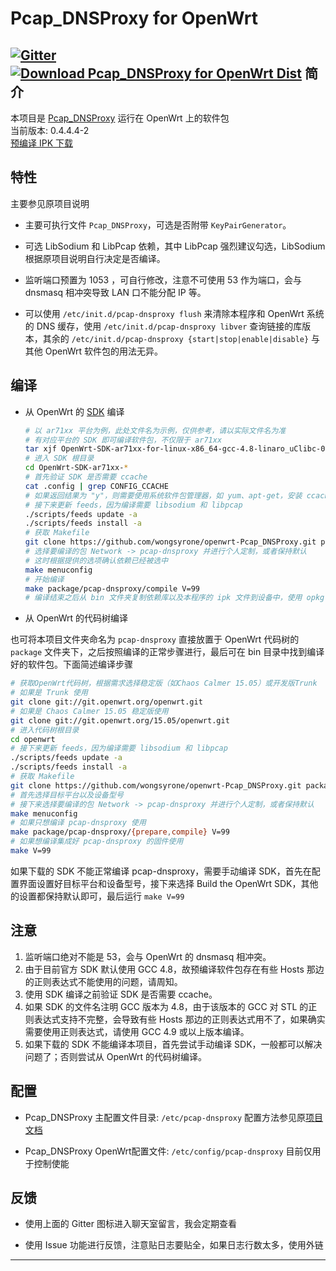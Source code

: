 Pcap_DNSProxy for OpenWrt
===

[![Gitter](https://badges.gitter.im/Join%20Chat.svg)](https://gitter.im/wongsyrone/openwrt-Pcap_DNSProxy?utm_source=badge&utm_medium=badge&utm_campaign=pr-badge)[![Download Pcap_DNSProxy for OpenWrt Dist](https://img.shields.io/sourceforge/dt/pcap-dnsproxy-for-openwrt-dist.svg)](https://sourceforge.net/projects/pcap-dnsproxy-for-openwrt-dist/files/latest/download)
简介
---

 本项目是 [Pcap_DNSProxy][1] 运行在 OpenWrt 上的软件包  
 当前版本: 0.4.4.4-2  
 [预编译 IPK 下载][D]  

特性
---

 主要参见原项目说明  

 - 主要可执行文件 `Pcap_DNSProxy`，可选是否附带 `KeyPairGenerator`。  

 - 可选 LibSodium 和 LibPcap 依赖，其中 LibPcap 强烈建议勾选，LibSodium 根据原项目说明自行决定是否编译。  

 - 监听端口预置为 1053 ，可自行修改，注意不可使用 53 作为端口，会与 dnsmasq 相冲突导致 LAN 口不能分配 IP 等。  

 - 可以使用 `/etc/init.d/pcap-dnsproxy flush` 来清除本程序和 OpenWrt 系统的 DNS 缓存，使用 `/etc/init.d/pcap-dnsproxy libver` 查询链接的库版本，其余的 `/etc/init.d/pcap-dnsproxy {start|stop|enable|disable}` 与其他 OpenWrt 软件包的用法无异。  

编译
---

 - 从 OpenWrt 的 [SDK][S] 编译

   ```bash
   # 以 ar71xx 平台为例，此处文件名为示例，仅供参考，请以实际文件名为准
   # 有对应平台的 SDK 即可编译软件包，不仅限于 ar71xx
   tar xjf OpenWrt-SDK-ar71xx-for-linux-x86_64-gcc-4.8-linaro_uClibc-0.9.33.2.tar.bz2
   # 进入 SDK 根目录
   cd OpenWrt-SDK-ar71xx-*
   # 首先验证 SDK 是否需要 ccache
   cat .config | grep CONFIG_CCACHE
   # 如果返回结果为 "y"，则需要使用系统软件包管理器，如 yum、apt-get，安装 ccache
   # 接下来更新 feeds，因为编译需要 libsodium 和 libpcap
   ./scripts/feeds update -a
   ./scripts/feeds install -a
   # 获取 Makefile
   git clone https://github.com/wongsyrone/openwrt-Pcap_DNSProxy.git package/pcap-dnsproxy
   # 选择要编译的包 Network -> pcap-dnsproxy 并进行个人定制，或者保持默认
   # 这时根据提供的选项确认依赖已经被选中
   make menuconfig
   # 开始编译
   make package/pcap-dnsproxy/compile V=99
   # 编译结束之后从 bin 文件夹复制依赖库以及本程序的 ipk 文件到设备中，使用 opkg 进行安装
   ```

 - 从 OpenWrt 的代码树编译

 也可将本项目文件夹命名为 `pcap-dnsproxy` 直接放置于 OpenWrt 代码树的 `package` 文件夹下，之后按照编译的正常步骤进行，最后可在 bin 目录中找到编译好的软件包。下面简述编译步骤

   ```bash
   # 获取OpenWrt代码树，根据需求选择稳定版（如Chaos Calmer 15.05）或开发版Trunk
   # 如果是 Trunk 使用
   git clone git://git.openwrt.org/openwrt.git
   # 如果是 Chaos Calmer 15.05 稳定版使用
   git clone git://git.openwrt.org/15.05/openwrt.git
   # 进入代码树根目录
   cd openwrt
   # 接下来更新 feeds，因为编译需要 libsodium 和 libpcap
   ./scripts/feeds update -a
   ./scripts/feeds install -a
   # 获取 Makefile
   git clone https://github.com/wongsyrone/openwrt-Pcap_DNSProxy.git package/pcap-dnsproxy
   # 首先选择目标平台以及设备型号
   # 接下来选择要编译的包 Network -> pcap-dnsproxy 并进行个人定制，或者保持默认
   make menuconfig
   # 如果只想编译 pcap-dnsproxy 使用
   make package/pcap-dnsproxy/{prepare,compile} V=99
   # 如果想编译集成好 pcap-dnsproxy 的固件使用
   make V=99
   ```

 如果下载的 SDK 不能正常编译 pcap-dnsproxy，需要手动编译 SDK，首先在配置界面设置好目标平台和设备型号，接下来选择 Build the OpenWrt SDK，其他的设置都保持默认即可，最后运行 `make V=99`

注意
---

 1. 监听端口绝对不能是 53，会与 OpenWrt 的 dnsmasq 相冲突。  
 2. 由于目前官方 SDK 默认使用 GCC 4.8，故预编译软件包存在有些 Hosts 那边的正则表达式不能使用的问题，请周知。  
 3. 使用 SDK 编译之前验证 SDK 是否需要 ccache。  
 4. 如果 SDK 的文件名注明 GCC 版本为 4.8，由于该版本的 GCC 对 STL 的正则表达式支持不完整，会导致有些 Hosts 那边的正则表达式用不了，如果确实需要使用正则表达式，请使用 GCC 4.9 或以上版本编译。  
 5. 如果下载的 SDK 不能编译本项目，首先尝试手动编译 SDK，一般都可以解决问题了；否则尝试从 OpenWrt 的代码树编译。  

配置
---

 - Pcap_DNSProxy 主配置文件目录: `/etc/pcap-dnsproxy` 配置方法参见原[项目文档][2]  

 - Pcap_DNSProxy OpenWrt配置文件: `/etc/config/pcap-dnsproxy`  目前仅用于控制使能  

反馈
---

 - 使用上面的 Gitter 图标进入聊天室留言，我会定期查看

 - 使用 Issue 功能进行反馈，注意贴日志要贴全，如果日志行数太多，使用外链

----------


  [1]: https://github.com/chengr28/Pcap_DNSProxy
  [2]: https://github.com/chengr28/Pcap_DNSProxy/tree/master/Documents
  [D]: https://sourceforge.net/projects/pcap-dnsproxy-for-openwrt-dist/files/
  [S]: http://wiki.openwrt.org/doc/howto/obtain.firmware.sdk
